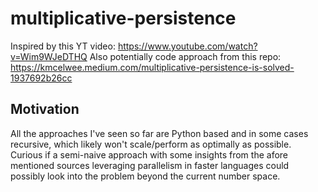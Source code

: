 # multiplicative-persistence
Inspired by this YT video: https://www.youtube.com/watch?v=Wim9WJeDTHQ
Also potentially code approach from this repo: https://kmcelwee.medium.com/multiplicative-persistence-is-solved-1937692b26cc

## Motivation

All the approaches I've seen so far are Python based and in some cases recursive, which likely won't scale/perform as optimally as possible. 
Curious if a semi-naive approach with some insights from the afore mentioned sources leveraging parallelism in faster languages could possibly look into the problem beyond the current number space. 
